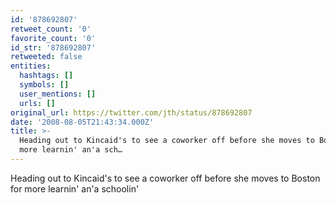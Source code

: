 ```yaml
---
id: '878692807'
retweet_count: '0'
favorite_count: '0'
id_str: '878692807'
retweeted: false
entities:
  hashtags: []
  symbols: []
  user_mentions: []
  urls: []
original_url: https://twitter.com/jth/status/878692807
date: '2008-08-05T21:43:34.000Z'
title: >-
  Heading out to Kincaid's to see a coworker off before she moves to Boston for
  more learnin' an'a sch…
---
```


Heading out to Kincaid's to see a coworker off before she moves to Boston for more learnin' an'a schoolin'